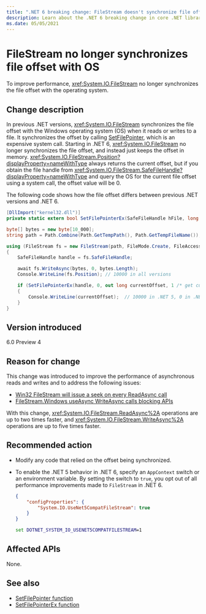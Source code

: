 ```yaml
---
title: ".NET 6 breaking change: FileStream doesn't synchronize file offset with OS"
description: Learn about the .NET 6 breaking change in core .NET libraries where FileStream doesn't synchronize the file offset with the operating system.
ms.date: 05/05/2021
---
```

# FileStream no longer synchronizes file offset with OS

To improve performance, <xref:System.IO.FileStream> no longer synchronizes the file offset with the operating system.

## Change description

In previous .NET versions, <xref:System.IO.FileStream> synchronizes the file offset with the Windows operating system (OS) when it reads or writes to a file. It synchronizes the offset by calling [SetFilePointer](/windows/win32/api/fileapi/nf-fileapi-setfilepointer), which is an expensive system call. Starting in .NET 6, <xref:System.IO.FileStream> no longer synchronizes the file offset, and instead just keeps the offset in memory. <xref:System.IO.FileStream.Position?displayProperty=nameWithType> always returns the current offset, but if you obtain the file handle from <xref:System.IO.FileStream.SafeFileHandle?displayProperty=nameWithType> and query the OS for the current file offset using a system call, the offset value will be 0.

The following code shows how the file offset differs between previous .NET versions and .NET 6.

```csharp
[DllImport("kernel32.dll")]
private static extern bool SetFilePointerEx(SafeFileHandle hFile, long liDistanceToMove, out long lpNewFilePointer, uint dwMoveMethod);

byte[] bytes = new byte[10_000];
string path = Path.Combine(Path.GetTempPath(), Path.GetTempFileName());

using (FileStream fs = new FileStream(path, FileMode.Create, FileAccess.ReadWrite, FileShare.None, bufferSize: 4096, useAsync: true))
{
    SafeFileHandle handle = fs.SafeFileHandle;

    await fs.WriteAsync(bytes, 0, bytes.Length);
    Console.WriteLine(fs.Position); // 10000 in all versions

    if (SetFilePointerEx(handle, 0, out long currentOffset, 1 /* get current offset */))
    {
        Console.WriteLine(currentOffset);  // 10000 in .NET 5, 0 in .NET 6
    }
}
```

## Version introduced

6.0 Preview 4

## Reason for change

This change was introduced to improve the performance of asynchronous reads and writes and to address the following issues:

- [Win32 FileStream will issue a seek on every ReadAsync call](https://github.com/dotnet/runtime/issue/16354)
- [FileStream.Windows useAsync WriteAsync calls blocking APIs](https://github.com/dotnet/runtime/issue/25905)

With this change, <xref:System.IO.FileStream.ReadAsync%2A> operations are up to two times faster, and <xref:System.IO.FileStream.WriteAsync%2A> operations are up to five times faster.

## Recommended action

- Modify any code that relied on the offset being synchronized.

- To enable the .NET 5 behavior in .NET 6, specify an `AppContext` switch or an environment variable. By setting the switch to `true`, you opt out of all performance improvements made to `FileStream` in .NET 6.

  ```json
  {
      "configProperties": {
          "System.IO.UseNet5CompatFileStream": true
      }
  }
  ```

  ```cmd
  set DOTNET_SYSTEM_IO_USENET5COMPATFILESTREAM=1
  ```

## Affected APIs

None.

## See also

- [SetFilePointer function](/windows/win32/api/fileapi/nf-fileapi-setfilepointer)
- [SetFilePointerEx function](/windows/win32/api/fileapi/nf-fileapi-setfilepointerex)

<!--

### Category

- Core .NET libraries

### Affected APIS

Not detectible via API analysis.

-->

